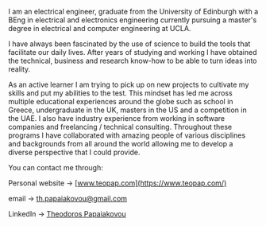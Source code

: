 I am an electrical engineer, graduate from the University of Edinburgh with a BEng in electrical and electronics engineering currently pursuing a master's degree in electrical and computer engineering at UCLA.

I have always been fascinated by the use of science to build the tools that facilitate our daily lives. After years of studying and working I have obtained the technical, business and research know-how to be able to turn ideas into reality.

As an active learner I am trying to pick up on new projects to cultivate my skills and put my abilities to the test. This mindset has led me across multiple educational experiences around the globe such as school in Greece, undergraduate in the UK, masters in the US and a competition in the UAE. I also have industry experience from working in software companies and freelancing / technical consulting. Throughout these programs I have collaborated with amazing people of various disciplines and backgrounds from all around the world allowing me to develop a diverse perspective that I could provide.

You can contact me through:

Personal website -> [www.teopap.com](https://www.teopap.com/)

email -> [th.papaiakovou@gmail.com](mailto:th.papaiakovou@gmail.com)

LinkedIn -> [Theodoros Papaiakovou](https://www.linkedin.com/in/theodoros-papaiakovou/)
